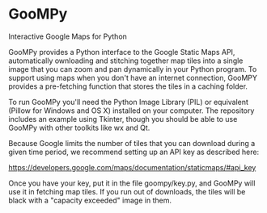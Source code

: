 # GooMPy
Interactive Google Maps for Python

GooMPy provides a Python interface to the Google Static Maps API, automatically ownloading and stitching together map tiles into a single image that you can zoom and pan dynamically in your Python program.  To support using maps when you don't have an internet connection, GooMPY provides a pre-fetching function that stores the tiles in a caching folder. 

To run GooMPy you'll need the Python Image Library (PIL) or equivalent (Pillow for Windows and OS X) installed on your computer.  The repository includes an example using Tkinter, though you should be able to use GooMPy with other toolkits like wx and Qt.

Because Google limits the number of tiles that you can download during a given time period, we recommend setting up an API key as described here:
  
  https://developers.google.com/maps/documentation/staticmaps/#api_key
  
Once you have your key, put it in the file goompy/key.py, and GooMPy will use it in fetching map tiles.  If you run out of downloads, the tiles will be black with a "capacity exceeded" image in them.

